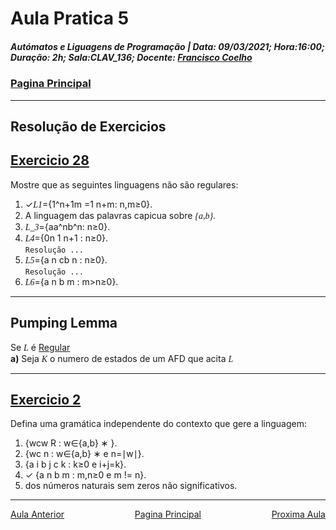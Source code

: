 # Aula Pratica 5  
##### *Autómatos e Liguagens de Programação* | **Data:** 09/03/2021; **Hora**:16:00; **Duração**: 2h; **Sala**:CLAV_136; **Docente**: [Francisco Coelho](../../#docentes)  
### [Pagina Principal](../../)  
---
## Resolução de Exercicios
## [Exercicio 28](https://home.uevora.pt/~fc/alp/02-automatos_finitos/02.90-exercicios.html#o-pumping-lemma)  

Mostre que as seguintes linguagens não são regulares:  

1. ✓<span class="math" >L1</span>={1^n+1m =1 n+m: n,m≥0}.  
2. A linguagem das palavras capicua sobre <span class="math" >{a,b}</span>.  
3. <span class="math" >L_3</span>={aa^nb^n: n≥0}.   
4. <span class="math" >L4</span>={0n 1 n+1  : n≥0}.  
   `Resolução ...`
5. <span class="math" >L5</span>={a n cb n  : n≥0}.  
   `Resolução ...`
6. <span class="math" >L6</span>={a n b m  : m>n≥0}.  


---
## Pumping Lemma  
Se <span class="math" >L</span> é <u> Regular</u>  
**a)** Seja <span class="math" >K</span> o numero de estados de um AFD que acita <span class="math" >L</span>

---  
## [Exercicio 2](https://home.uevora.pt/~fc/alp/03-gramaticas_automatos_pilha/03.90-exercicios.html#exerc%C3%ADcio-01)  
Defina uma gramática independente do contexto que gere a linguagem:  
1. {wcw R  : w∈{a,b} ∗ }.  
2. {wc n  : w∈{a,b} ∗  e n=∣w∣}.  
3. {a i b j c k  : k≥0 e i+j=k}.  
4. ✓ {a n b m  : m,n≥0 e m != n}.  
5. dos números naturais sem zeros não significativos.

---  

<div id="nav">
<span class="left" ><a href="../aula4" >Aula Anterior</a></span>
<span> <a href="../../" >Pagina Principal</a></span>
<span class="right" ><a href="../aula6" >Proxima Aula</a></span>
</div>

<style>
    .math {
    font-family: KaTeX_Math;
    font-style: italic;
}
#nav{
    position: inline-block;
    align-items: center;
    text-align: center;
    
}
.left{
    float: left;
}
.center{
    text-align=center;
}
.right{
    float: right;
}
.red{
    color: red;
}
.markdown-body blockquote {
    background:rgb(140 143 147 / 17%);
    padding: 0 1em;
    padding: 0 1em;
    color: #000000;
    border-left: 0.25em solid #007fff;
    }   
 </style>
